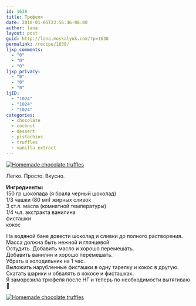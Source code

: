 ```yaml
---
id: 1638
title: Трюфеля
date: 2010-01-05T22:56:46-08:00
author: lana
layout: post
guid: http://lana.moskalyuk.com/?p=1638
permalink: /recipe/1638/
ljxp_comments:
  - "0"
  - "0"
  - "0"
ljxp_privacy:
  - "0"
  - "0"
  - "0"
ljID:
  - "1024"
  - "1024"
  - "1024"
categories:
  - chocolate
  - coconut
  - dessert
  - pistachios
  - truffles
  - vanilla extract
---
```

<a class="flickr-image alignnone" title="Homemade chocolate truffles" href="http://www.flickr.com/photos/67405678@N00/4250405380/" target="_blank"><img src="http://farm5.static.flickr.com/4048/4250405380_bb1bfae537.jpg" alt="Homemade chocolate truffles" /></a>

Легко. Просто. Вкусно.

**Ингредиенты:**  
150 гр шоколада (я брала черный шоколад)  
1/3 чашки (80 мл) жирных сливок  
3 ст.л. масла (комнатной температуры)  
1/4 ч.л. экстракта ванилина  
фисташки  
кокос

На водяной бане довести шоколад и сливки до полного растворения. Масса должна быть нежной и глянцевой.  
Остудить. Добавить масло и хорошо перемешать.  
Добавить ванилин и хорошо перемешать.  
Убрать в холодильник на 1 час.  
Выложить нарубленные фисташки в одну тарелку и кокос в другую.  
Скатать шарики и обвалять в кокосе и фисташках.  
Я заморозила трюфеля после НГ и теперь по необходимости вытягиваю 🙂

<a class="flickr-image alignnone" title="Homemade chocolate truffles" href="http://www.flickr.com/photos/67405678@N00/4250404778/" target="_blank"><img src="http://farm3.static.flickr.com/2796/4250404778_1a60b8a882.jpg" alt="Homemade chocolate truffles" /></a>